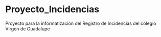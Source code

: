 # Proyecto_Incidencias
Proyecto para la informatización del Registro de Incidencias del colegio Virgen de Guadalupe 
